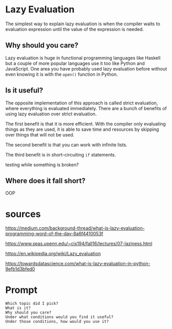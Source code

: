 # Lazy Evaluation

The simplest way to explain lazy evaluation is when the compiler waits to evaluation expression until the value of the expression is needed. 

## Why should you care?

Lazy evaluation is huge in functional programming languages like Haskell but a couple of more popular languages use it too like Python and JavaScript. One area you have probably used lazy evaluation before without even knowing it is with the `open()` function in Python. 


## Is it useful?

The opposite implementation of this approach is called strict evaluation, where everything is evaluated immediately. There are a bunch of benefits of using lazy evaluation over strict evaluation.

The first benefit is that it is more efficient. With the compiler only evaluating things as they are used, it is able to save time and resources by skipping over things that will not be used. 

The second benefit is that you can work with infinite lists.

The third benefit is in short-circuiting `if` statements.

testing while something is broken?

## Where does it fall short?

OOP 



# sources 
https://medium.com/background-thread/what-is-lazy-evaluation-programming-word-of-the-day-8a6f4410053f

https://www.seas.upenn.edu/~cis194/fall16/lectures/07-laziness.html

https://en.wikipedia.org/wiki/Lazy_evaluation

https://towardsdatascience.com/what-is-lazy-evaluation-in-python-9efb1d3bfed0



# Prompt 
    Which topic did I pick?
    What is it?
    Why should you care?
    Under what conditions would you find it useful?
    Under those conditions, how would you use it?
